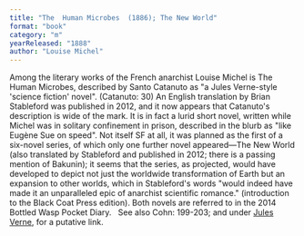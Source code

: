 ```yaml
---
title: "The  Human Microbes  (1886); The New World"
format: "book"
category: "m"
yearReleased: "1888"
author: "Louise Michel"
---
```

Among the literary works of the French anarchist Louise  Michel is The Human Microbes, described by Santo Catanuto as "a Jules Verne-style 'science  fiction' novel". (Catanuto: 30) An English translation by Brian Stableford was  published in 2012, and it now appears that Catanuto's description is wide of the  mark. It is in fact a lurid short novel, written while Michel was in solitary  confinement in prison, described in the blurb as "like Eugène Sue on speed". Not  itself SF at all, it was planned as the first of a six-novel series, of which  only one further novel appeared—The New World (also translated by  Stableford and published in 2012; there is a passing mention of Bakunin); it  seems that the series, as projected, would have developed to depict not just the  worldwide transformation of Earth but an expansion to other worlds, which in  Stableford's words "would indeed have made it an unparalleled epic of anarchist  scientific romance." (introduction to the Black Coat Press edition). Both  novels are referred to in the 2014 Bottled Wasp Pocket Diary.
 
See also Cohn: 199-203; and under <a href="v.htm#Verne">Jules  Verne</a>, for a putative link.